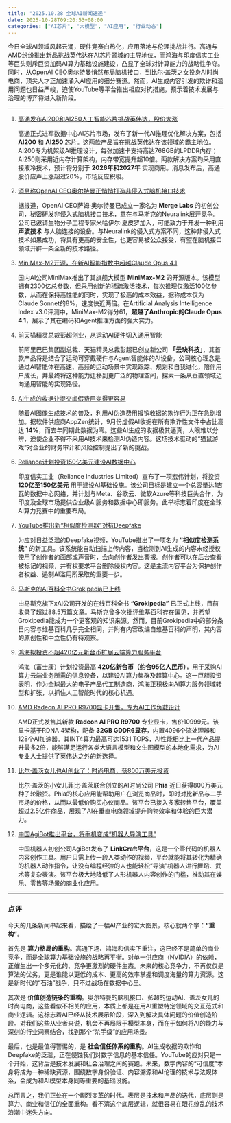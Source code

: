 ```yaml
---
title: "2025.10.28 全球AI新闻速递"
date: 2025-10-28T09:20:53+08:00
categories: ["AI芯片", "大模型", "AI应用", "行业动态"]
---
```


今日全球AI领域风起云涌，硬件竞赛白热化，应用落地与伦理挑战并行。高通与AMD纷纷推出新品挑战英伟达在AI芯片领域的主导地位，而鸿海与印度信实工业等巨头则斥巨资加码AI算力基础设施建设，凸显了全球对计算能力的战略性争夺。同时，从OpenAI CEO奥尔特曼悄然布局脑机接口，到比尔·盖茨之女投身AI时尚电商，顶尖人才正加速涌入AI应用的细分赛道。然而，AI生成内容引发的欺诈和滥用问题也日益严峻，迫使YouTube等平台推出相应对抗措施，预示着技术发展与治理的博弈将进入新阶段。

---

1.  [高通发布AI200和AI250人工智能芯片挑战英伟达，股价大涨](https://www.ithome.com/0/892/768.htm)

    高通正式进军数据中心AI芯片市场，发布了新一代AI推理优化解决方案，包括 **AI200** 和 **AI250** 芯片。这两款产品旨在挑战英伟达在该领域的霸主地位。AI200专为机架级AI推理设计，每张加速卡支持高达768GB的LPDDR内存；AI250则采用近内存计算架构，内存带宽提升超10倍。两款解决方案均采用直接液冷技术，预计将分别于 **2026年和2027年** 实现商用。消息发布后，高通股价应声上涨超过20%，市场反应积极。

2.  [消息称OpenAI CEO奥尔特曼正悄悄打造非侵入式脑机接口技术](https://www.ithome.com/0/892/784.htm)

    据报道，OpenAI CEO萨姆·奥尔特曼已成立一家名为 **Merge Labs** 的初创公司，秘密研发非侵入式脑机接口技术，意在与马斯克的Neuralink展开竞争。公司已邀请生物分子工程专家米哈伊尔·夏皮罗加入，可能致力于开发一种利用 **声波技术** 与人脑连接的设备。与Neuralink的侵入式方案不同，这种非侵入式技术如果成功，将具有更高的安全性，也更容易被公众接受，有望在脑机接口领域开辟一条全新的技术路径。

3.  [MiniMax-M2开源，在新AI智能指数中超越Claude Opus 4.1](https://analyticsindiamag.com/ai-news-updates/minimax-m2-open-sourced-outsmarts-claude-opus-4-1-in-new-ai-intelligence-index/)

    国内AI公司MiniMax推出了其旗舰大模型 **MiniMax-M2** 的开源版本。该模型拥有2300亿总参数，但采用创新的稀疏激活技术，每次推理仅激活100亿参数，从而在保持高性能的同时，实现了极高的成本效益，据称成本仅为Claude Sonnet的8%，速度快近两倍。在Artificial Analysis Intelligence Index v3.0评测中，MiniMax-M2得分61，**超越了Anthropic的Claude Opus 4.1**，展示了其在编码和Agent推理方面的强大实力。

4.  [前天猫精灵总裁彭超创业，从运动AI硬件切入通用智能](https://36kr.com/p/3524269184736134?f=rss)

    前阿里巴巴集团副总裁、天猫精灵总裁彭超已创立新公司 **「云玦科技」**，其首款产品将是结合了运动可穿戴硬件与Agent智能体的AI设备。公司核心理念是通过AI智能体在高速、高频的运动场景中实现跟踪、规划和自我进化，陪伴用户成长，并最终将这种能力迁移到更广泛的物理空间，探索一条从垂直领域迈向通用智能的实现路径。

5.  [AI生成的收据让提交虚假费用变得更容易](https://arstechnica.com/ai/2025/10/ai-generated-receipts-make-submitting-fake-expenses-easier/)

    随着AI图像生成技术的普及，利用AI伪造费用报销收据的欺诈行为正在急剧增加。据软件供应商AppZen统计，9月份虚假AI收据在所有欺诈性文件中占比高达 **14%**，而去年同期此数据为零。这些AI生成的收据极其逼真，人眼难以分辨，迫使企业不得不采用AI技术来检测AI伪造内容。这场技术驱动的“猫鼠游戏”对企业的财务审计和风险控制提出了新的挑战。

6.  [Reliance计划投资150亿美元建设AI数据中心](https://analyticsindiamag.com/ai-news-updates/reliance-to-invest-15-billion-to-build-ai-data-centres/)

    印度信实工业（Reliance Industries Limited）宣布了一项宏伟计划，将投资 **120亿至150亿美元** 用于建设AI基础设施。该公司目标是建立一个总容量达1吉瓦的数据中心网络，并计划与Meta、谷歌云、微软Azure等科技巨头合作，为印度及全球市场提供企业级AI服务和数据中心即服务。此举标志着印度在全球AI算力竞赛中的重要布局。

7.  [YouTube推出新“相似度检测器”对抗Deepfake](https://ai2people.com/from-dorm-room-to-digital-dreams-stanford-dropout-brothers-land-4-1-million-to-shake-up-ai-video-generation/)

    为应对日益泛滥的Deepfake视频，YouTube推出了一项名为 **“相似度检测系统”** 的新工具。该系统能自动扫描上传内容，当检测到AI生成的内容未经授权使用了创作者的面部或声音时，会向创作者发出警报。创作者可以在后台查看被标记的视频，并有权要求平台删除侵权内容。这是主流内容平台为保护创作者权益、遏制AI滥用所采取的重要一步。

8.  [马斯克的AI百科全书Grokipedia已上线](https://www.ithome.com/0/892/792.htm)

    由马斯克旗下xAI公司开发的在线百科全书 **“Grokipedia”** 已正式上线，目前收录了超过88.5万篇文章。马斯克曾多次批评维基百科存在偏见，并希望Grokipedia能成为一个更客观的知识来源。然而，目前Grokipedia中的部分条目内容与维基百科几乎完全相同，并附有内容改编自维基百科的声明，其内容的原创性和中立性仍有待观察。

9.  [鸿海拟投资不超420亿元新台币扩展云端算力服务平台](https://36kr.com/newsflashes/3528108249095042?f=rss)

    鸿海（富士康）计划投资最高 **420亿新台币（约合95亿人民币）**，用于采购AI算力云端业务所需的信息设备，以建设AI算力集群及超算中心。这一巨额投资表明，作为全球最大的电子产品代工制造商，鸿海正积极向AI算力服务领域转型和扩张，以抓住人工智能时代的核心机遇。

10. [AMD Radeon AI PRO R9700显卡开售，专为AI工作负载设计](https://www.ithome.com/0/892/764.htm)

    AMD正式发售其新款 **Radeon AI PRO R9700** 专业显卡，售价10999元。该显卡基于RDNA 4架构，配备 **32GB GDDR6显存**，内置4096个流处理器和128个AI加速器。其INT4算力最高可达1531 TOPS，AI性能相比上一代产品提升最多2倍，能够满足运行各类大语言模型和文生图模型的本地化需求，为AI专业人士提供了英伟达之外的新选择。

11. [比尔·盖茨女儿也AI创业了：时尚电商，获800万美元投资](https://www.ithome.com/0/892/771.htm)

    比尔·盖茨的小女儿菲比·盖茨联合创立的AI时尚公司 **Phia** 近日获得800万美元种子轮融资。Phia的核心应用能帮助用户在浏览商品时，即时对比新品与二手市场的价格，从而以最低价购买心仪商品。该平台已接入多家转售平台，覆盖超过2.5亿件商品，展现了AI在垂直电商领域提升购物效率和体验的巨大潜力。

12. [中国AgiBot推出平台，将手机变成“机器人导演工具”](https://analyticsindiamag.com/ai-news-updates/chinas-agibot-launches-platform-that-turns-your-phone-into-a-robot-director-tool/)

    中国机器人初创公司AgiBot发布了 **LinkCraft平台**，这是一个零代码的机器人内容创作工具。用户只需上传一段人类动作的视频，平台就能将其转化为精确的机器人动作指令，让没有编程经验的人也能轻松“导演”机器人进行舞蹈、武术等复杂表演。该平台极大地降低了人形机器人内容创作的门槛，推动其在娱乐、零售等场景的商业化应用。

---

### **点评**

今天的几条新闻串起来看，描绘了一幅AI产业的宏大图景，核心就两个字：**“重构”**。

首先是 **算力格局的重构**。高通下场、鸿海和信实下重注，这已经不是简单的商业竞争，而是全球算力基础设施的战略再平衡。对单一供应商（NVIDIA）的依赖，正催生出一个多元化的、竞争更激烈的硬件生态。未来的核心竞争力，不再仅仅是算法的优劣，更是谁能以更低的成本、更高的效率掌握和调度海量的算力资源。这是新时代的“石油”战争，只不过战场在数据中心里。

其次是 **价值创造链条的重构**。奥尔特曼的脑机接口、彭超的运动AI、盖茨女儿的时尚电商，这些看似不相关的应用，本质上都是在用AI重塑特定领域的交互范式和商业逻辑。这标志着AI已经从技术展示阶段，深入到解决具体问题的价值创造阶段。对我们这些从业者来说，机会不再局限于模型本身，而在于如何将AI的能力与深刻的行业洞察结合，找到那个“杀手级”的应用场景。

最后，也是最值得警惕的，是 **社会信任体系的重构**。AI生成收据的欺诈和Deepfake的泛滥，正在侵蚀我们对数字信息的基本信任。YouTube的应对只是一个开始，这背后是技术发展和社会治理之间的赛跑。未来，数字内容的“可信度”本身将成为一种稀缺资源，围绕数字身份验证、内容溯源和AI伦理的技术与法规体系，会成为和AI模型本身同等重要的基础设施。

总而言之，我们正处在一个剧烈变革的时代。表层是技术和产品的迭代，底层则是算力、商业和信任的全面重构。看不清这个底层逻辑，就很容易在眼花缭乱的技术浪潮中迷失方向。